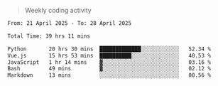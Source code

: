 > Weekly coding activity
<!--START_SECTION:waka-->

```txt
From: 21 April 2025 - To: 28 April 2025

Total Time: 39 hrs 11 mins

Python       20 hrs 30 mins  █████████████░░░░░░░░░░░░   52.34 %
Vue.js       15 hrs 53 mins  ██████████░░░░░░░░░░░░░░░   40.53 %
JavaScript   1 hr 14 mins    ▓░░░░░░░░░░░░░░░░░░░░░░░░   03.16 %
Bash         49 mins         ▓░░░░░░░░░░░░░░░░░░░░░░░░   02.12 %
Markdown     13 mins         ░░░░░░░░░░░░░░░░░░░░░░░░░   00.56 %
```

<!--END_SECTION:waka-->
